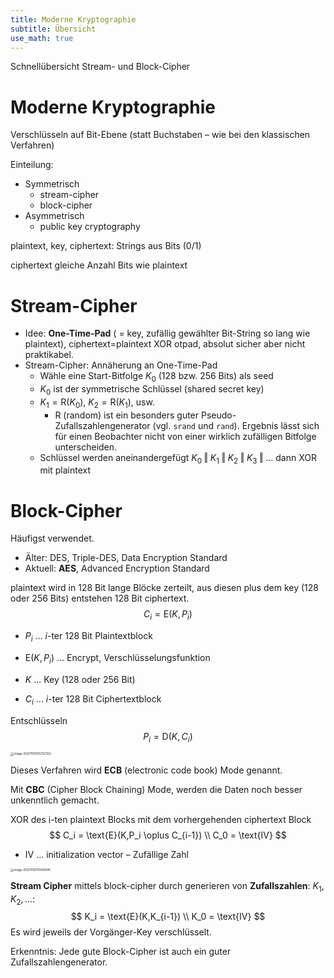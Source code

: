 ```yaml
---
title: Moderne Kryptographie
subtitle: Übersicht
use_math: true
---
```


Schnellübersicht Stream- und Block-Cipher

# Moderne Kryptographie

Verschlüsseln auf Bit-Ebene (statt Buchstaben – wie bei den klassischen Verfahren)

Einteilung:

- Symmetrisch
  - stream-cipher
  - block-cipher
- Asymmetrisch
  - public key cryptography

plaintext, key, ciphertext: Strings aus Bits (0/1)

ciphertext gleiche Anzahl Bits wie plaintext



# Stream-Cipher

- Idee: **One-Time-Pad** ( = key, zufällig gewählter Bit-String so lang wie plaintext), ciphertext=plaintext XOR otpad, absolut sicher aber nicht praktikabel.
- Stream-Cipher: Annäherung an One-Time-Pad
  - Wähle eine Start-Bitfolge $K_0$ (128 bzw. 256 Bits) als seed
  - $K_0$ ist der symmetrische Schlüssel (shared secret key)
  - $K_1=\text{R}(K_0)$, $K_2=\text{R}(K_1)$, usw.
    - R (random) ist ein besonders guter Pseudo-Zufallszahlengenerator (vgl. `srand` und `rand`). Ergebnis lässt sich für einen Beobachter nicht von einer wirklich zufälligen Bitfolge unterscheiden.
  - Schlüssel werden aneinandergefügt $K_0 \mathbin\Vert K_1 \mathbin\Vert K_2 \mathbin\Vert K_3 \mathbin\Vert \ldots$ dann XOR mit plaintext



# Block-Cipher

Häufigst verwendet.

- Älter: DES, Triple-DES, Data Encryption Standard
- Aktuell: **AES**, Advanced Encryption Standard

plaintext wird in 128 Bit lange Blöcke zerteilt, aus diesen plus dem key (128 oder 256 Bits) entstehen 128 Bit ciphertext.
$$
C_i = \text{E}(K,P_i)
$$

- $P_i$ ... $i$-ter 128 Bit Plaintextblock

- $\text{E}(K,P_i)$ ... Encrypt, Verschlüsselungsfunktion

- $K$ ... Key (128 oder 256 Bit)

- $C_i$ ...  $i$-ter 128 Bit Ciphertextblock

Entschlüsseln
$$
P_i = \text{D}(K,C_i)
$$


<img src="fig/image-20201112105732350.png" alt="image-20201112105732350" style="zoom: 33%;" />

Dieses Verfahren wird **ECB** (electronic code book) Mode genannt.



Mit **CBC** (Cipher Block Chaining) Mode, werden die Daten noch besser unkenntlich gemacht.

XOR des i-ten plaintext Blocks mit dem vorhergehenden ciphertext Block
$$
C_i = \text{E}(K,P_i \oplus C_{i-1}) \\
C_0 = \text{IV}
$$

- IV ... initialization vector – Zufällige Zahl

<img src="fig/image-20201112110005595.png" alt="image-20201112110005595" style="zoom:33%;" />

**Stream Cipher** mittels block-cipher durch generieren von **Zufallszahlen**: $K_1, K_2, \ldots$:
$$
K_i = \text{E}(K,K_{i-1}) \\
K_0 = \text{IV}
$$
Es wird jeweils der Vorgänger-Key verschlüsselt.

Erkenntnis: Jede gute Block-Cipher ist auch ein guter Zufallszahlengenerator.
